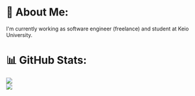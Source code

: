 # 💫 About Me:
I'm currently working as software engineer (freelance) and student at Keio University.<br>

# 📊 GitHub Stats:
![](https://github-readme-stats.vercel.app/api?username=Naoya-Otani&theme=dark&hide_border=false&include_all_commits=false&count_private=false)<br/>
![](https://github-readme-stats.vercel.app/api/top-langs/?username=Naoya-Otani&theme=dark&hide_border=false&include_all_commits=false&count_private=false&layout=compact)

